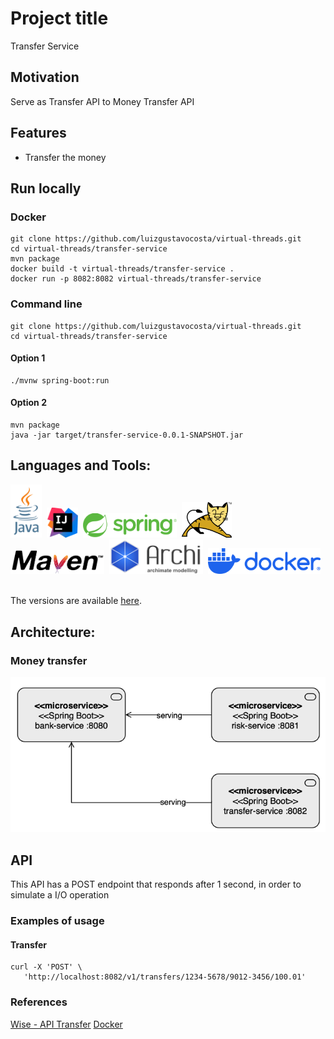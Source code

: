 # Project title
Transfer Service

## Motivation
Serve as Transfer API to Money Transfer API

## Features
- Transfer the money

## Run locally
### Docker
````shell
git clone https://github.com/luizgustavocosta/virtual-threads.git
cd virtual-threads/transfer-service
mvn package
docker build -t virtual-threads/transfer-service .
docker run -p 8082:8082 virtual-threads/transfer-service
````
### Command line
```shell
git clone https://github.com/luizgustavocosta/virtual-threads.git
cd virtual-threads/transfer-service
````

#### Option 1

```shell
./mvnw spring-boot:run
```

#### Option 2
```shell
mvn package
java -jar target/transfer-service-0.0.1-SNAPSHOT.jar
 ```

## Languages and Tools:
<div>
  <img width=50px src="../resources/imgs/java-vertical.svg">&nbsp;
  <img width=50px src="../resources/imgs/Intellij.png">&nbsp;
  <img width=150px src="../resources/imgs/spring-framework.png">&nbsp;
  <img width=80px src="../resources/imgs/tomcat.png">
  <img width=150px src="../resources/imgs/maven.png">&nbsp;
  <img width=150px src="../resources/imgs/archimate.png">&nbsp;
  <img width=180px src="../resources/imgs/docker-logo-blue.svg">&nbsp;
</div>
</br>

The versions are available [here](../README.md).

## Architecture:

### Money transfer
![img.png](../resources/imgs/bank-transfer.png)

## API
This API has a POST endpoint that responds after 1 second, in order to simulate a I/O operation

### Examples of usage

#### Transfer
````shell
curl -X 'POST' \
   'http://localhost:8082/v1/transfers/1234-5678/9012-3456/100.01'
````

### References
[Wise - API Transfer](https://docs.wise.com/api-docs/api-reference/transfer)
[Docker](https://spring.io/guides/topicals/spring-boot-docker)